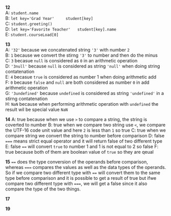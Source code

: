 **12**  
A: `student.name`  
B: `let key='Grad Year'    
    student[key]`  
C: `student.greeting()`  
D: `let key='Favorite Teacher'  
    student[key].name`  
E: `student.courseLoad[0]`  

**13**  
A: `'32'` because we concatenated string `'3'` with number `2`  
B: `1` because we convert the stirng `'3'` to number and then do the minus  
C: `3` becasue `null` is considered as `0` in an arithmetic operation  
D: `'3null'` because `null` is considered as string `'null'` when doing string contatenation   
E: `4` becasue `true` is considered as number 1 when doing arithmetic add  
F: `0` because `false` and `null` are both considered as number `0` in add arithmetic operation  
G: `'3undefined'` because `undefined` is considered as string `'undefined'` in a stirng contatenation  
H: `NaN` because when performing arithmetic operation with `undefined` the result wil be special value `NaN`  

**14**
A: true because when we use `>` to compare a string, the string is coverted to number 
B: true   when we compare two string use `<`, we compare the UTF-16 code unit value and here `2` is less than `1` so true 
C: true  when we compare string we convert the string to number before comparison 
D: false `===` means strict equal operator and it will return false of two different type
E: false `==` will convert `true` to number 1 and 1 is not equal to 2 so false 
F: true because both of them are boolean value of `true` so they are qeual

**15**
 `==` does the type conversion of the operands before comparison, whereas `===` compares the values as well as the data types of the operands.  
 So if we compare two different type with `==` will convert them to the same type before comparison and it is possible to get a result of true 
 but ifwe compare two different type with `===`, we will get a false since it also compare the type of the two things. 

**17**

**19**
